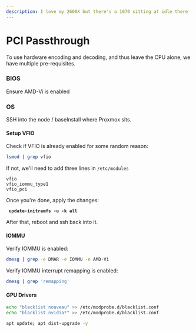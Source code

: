 ```yaml
---
description: I love my 2600X but there's a 1070 sitting at idle there ...
---
```


# PCI Passthrough

To use hardware encoding and decoding, and thus leave the CPU alone, we have multiple pre-requisites.

### BIOS

Ensure AMD-Vi is enabled

### OS

SSH into the node / baseInstall where Proxmox sits.

#### Setup VFIO

Check if VFIO is already enabled for some random reason:

```sh
lsmod | grep vfio
```

If not, we'll need to add three lines in `/etc/modules`

```
vfio
vfio_iommu_type1
vfio_pci
```

Once you're done, apply the changes:

<pre class="language-sh"><code class="lang-sh"><strong> update-initramfs -u -k all
</strong></code></pre>

After that, reboot and ssh back into it.

#### IOMMU

Verify IOMMU is enabled:

```sh
dmesg | grep -e DMAR -e IOMMU -e AMD-Vi
```

Verify IOMMU interrupt remapping is enabled:

```sh
dmesg | grep 'remapping'
```

#### GPU Drivers

```sh
echo "blacklist nouveau" >> /etc/modprobe.d/blacklist.conf 
echo "blacklist nvidia*" >> /etc/modprobe.d/blacklist.conf 
```

```sh
apt update; apt dist-upgrade -y
```
